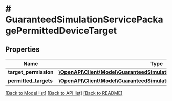 # # GuaranteedSimulationServicePackagePermittedDeviceTarget

## Properties

Name | Type | Description | Notes
------------ | ------------- | ------------- | -------------
**target_permission** | [**\OpenAPI\Client\Model\GuaranteedSimulationServicePackagePermissionType**](GuaranteedSimulationServicePackagePermissionType.md) |  | [optional]
**permitted_targets** | [**\OpenAPI\Client\Model\GuaranteedSimulationServicePermittedDeviceTarget[]**](GuaranteedSimulationServicePermittedDeviceTarget.md) |  | [optional]

[[Back to Model list]](../../README.md#models) [[Back to API list]](../../README.md#endpoints) [[Back to README]](../../README.md)
